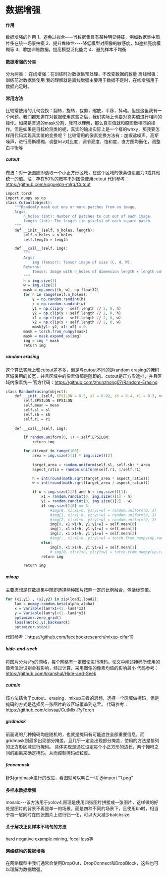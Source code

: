 # 数据增强
#### 作用
数据增强的作用
1、避免过拟合----当数据集具有某种明显特征，例如数据集中图片多在统一场景拍摄
2、提升鲁棒性----降低模型对图像的敏感度，如遮挡亮度模糊等
3、增加训练数据，提高模型泛化能力
4、避免样本不均衡
#### 数据增强的分类
分为两类：
在线增强：在训练时对数据集预处理，不改变数据的数量
离线增强：训练前对数据集使用
我的理解就是离线增强主要用于数据不足时，在线增强用于数据充足时。
#### 常用方法
比较常使用的几何变换：翻转，旋转，裁剪，缩放，平移，抖动。但是这里我有一个问题，我们都知道在对数据使用这些之后，我们实际上也要对真实值进行相同的操作。如果是普通的mask分割，我可以理解，那么真实值就和原图做相同的操作。但是如果是目标检测类的呢，真实的输出实际上是一个框的whxy，那我要怎样用代码实现真实值的变换呢？
比较常用的像素变换方法有：加椒盐噪声，高斯噪声，进行高斯模糊，调整hsv对比度，调节亮度，饱和度，直方图均衡化，调整白平衡等
##### cutout
做法：对一张图随即选取一个小正方形区域，在这个区域的像素值设置为0或其他统一的值。注：存在50%的概率不对图像使用cutout
代码参考：https://github.com/uoguelph-mlrg/Cutout
```r
import torch
import numpy as np
class Cutout(object):
    """Randomly mask out one or more patches from an image.
    Args:
        n_holes (int): Number of patches to cut out of each image.
        length (int): The length (in pixels) of each square patch.
    """
    def __init__(self, n_holes, length):
        self.n_holes = n_holes
        self.length = length

    def __call__(self, img):
        """
        Args:
            img (Tensor): Tensor image of size (C, H, W).
        Returns:
            Tensor: Image with n_holes of dimension length x length cut out of it.
        """
        h = img.size(1)
        w = img.size(2)
        mask = np.ones((h, w), np.float32)
        for n in range(self.n_holes):
            y = np.random.randint(h)
            x = np.random.randint(w)
            y1 = np.clip(y - self.length // 2, 0, h)
            y2 = np.clip(y + self.length // 2, 0, h)
            x1 = np.clip(x - self.length // 2, 0, w)
            x2 = np.clip(x + self.length // 2, 0, w)
            mask[y1: y2, x1: x2] = 0.
        mask = torch.from_numpy(mask)
        mask = mask.expand_as(img)
        img = img * mask
        return img
```
##### random erasing
这个算法实际上和cutout差不多，但是与cutout不同的是random erasing的掩码区域采用的长宽，并且区域中的像素值都是随即的。cutout是正方形遮挡，并且区域内像素统一
官方代码：https://github.com/zhunzhong07/Random-Erasing
```r
class RandomErasing(object):
    def __init__(self, EPSILON = 0.5, sl = 0.02, sh = 0.4, r1 = 0.3, mean=[0.4914, 0.4822, 0.4465]):
        self.EPSILON = EPSILON
        self.mean = mean
        self.sl = sl
        self.sh = sh
        self.r1 = r1
       
    def __call__(self, img):

        if random.uniform(0, 1) > self.EPSILON:
            return img

        for attempt in range(100):
            area = img.size()[1] * img.size()[2]
       
            target_area = random.uniform(self.sl, self.sh) * area
            aspect_ratio = random.uniform(self.r1, 1/self.r1)

            h = int(round(math.sqrt(target_area * aspect_ratio)))
            w = int(round(math.sqrt(target_area / aspect_ratio)))

            if w < img.size()[2] and h < img.size()[1]:
                x1 = random.randint(0, img.size()[1] - h)
                y1 = random.randint(0, img.size()[2] - w)
                if img.size()[0] == 3:
                    #img[0, x1:x1+h, y1:y1+w] = random.uniform(0, 1)
                    #img[1, x1:x1+h, y1:y1+w] = random.uniform(0, 1)
                    #img[2, x1:x1+h, y1:y1+w] = random.uniform(0, 1)
                    img[0, x1:x1+h, y1:y1+w] = self.mean[0]
                    img[1, x1:x1+h, y1:y1+w] = self.mean[1]
                    img[2, x1:x1+h, y1:y1+w] = self.mean[2]
                    #img[:, x1:x1+h, y1:y1+w] = torch.from_numpy(np.random.rand(3, h, w))
                else:
                    img[0, x1:x1+h, y1:y1+w] = self.mean[1]
                    # img[0, x1:x1+h, y1:y1+w] = torch.from_numpy(np.random.rand(1, h, w))
                return img

        return img
```
##### mixup
主要思想是在数据集中随即选择两种图片按照一定的比例融合，包括标签值。
```r
for (x1,y1) , (x2,y2) in zip(load1,load2):
    lam = numpy.random.beta(alpha,alpha)
    x = Variable(lam*x1+(1.-lam)*x2)
    y = Variable(lam*y1+(1.-lam)*y2)
    optimizer.zero_grid()
    loss(net(x),y).backward()
    optimizer.step()
```
代码参考：https://github.com/facebookresearch/mixup-cifar10
##### hide-and-seek
将图片分为s*s的网格，每个网格有一定概论进行掩码。论文中阐述掩码所使用的像素值对识别会有影响，经过计算，采用图像的像素均值的影响最小
代码参考：https://github.com/kkanshul/Hide-and-Seek
##### cutmix
该方法结合了cutout、erasing、mixup三者的思想，选择一个区域做掩码，但是掩码的方式是选择另一张图片的该区域覆盖到这里。
代码参考：https://github.com/clovaai/CutMix-PyTorch
##### gridmask
前面说的几种掩码均是随机的，也就是掩码有可能遮住全部重要信息，而gridmask则最多出现部分掩盖，且几乎一定会出现部分掩盖，使用的方法是排列的正方形区域进行掩码。
具体实现是通过设定每个小正方形的边长，两个掩吗之间的距离来确定掩码，从而控制掩码细粒度。
##### fencemask
针对gridmask进行的改进，看图就可以明白一切
@import "1.png"

#### 多样本数据增强
mosaic---该方法用于yolov4,原理是使用四张图片拼接成一张图片，这样做的好处是图片的背景不再是单一的场景，而是四种不同的场景下，且使用bn时，相当于每一层同时在四张图片上进行归一化，可以大大减少batchsize

#### 关于解决正负样本不均匀的方法
hard negative example mining, focal loss等
#### 网络结构的数据增强
在网络模型中我们通常会使用DropOut，DropConnect和DropBlock，这些也可以理解为数据增强。